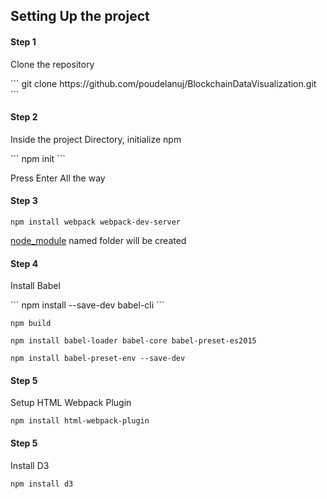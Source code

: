 <h2>Setting Up the project </h2>

<h4>Step 1</h4>

<p>Clone the repository</p>
```
git clone https://github.com/poudelanuj/BlockchainDataVisualization.git
```

<h4>Step 2</h4>

<p>Inside the project Directory, initialize npm</p>
```
npm init
```

<p>Press Enter All the way</p>

<h4>Step 3</h4>

```
npm install webpack webpack-dev-server
```
<p><u>node_module</u> named folder will be created<p>

<h4>Step 4</h4>
<p>Install Babel<p>
```
npm install --save-dev babel-cli
```

```
npm build
```

```
npm install babel-loader babel-core babel-preset-es2015
```

```
npm install babel-preset-env --save-dev
```

<h4> Step 5</h4>
<p>Setup HTML Webpack Plugin</p>

```
npm install html-webpack-plugin
```

<h4> Step 5</h4>
<p>Install D3</p>

```
npm install d3
```
